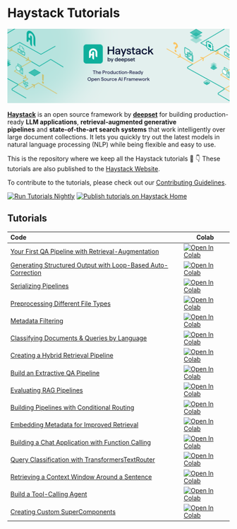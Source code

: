 # Haystack Tutorials

<div align="center">
  <a href="https://haystack.deepset.ai/"><img src="https://github.com/deepset-ai/haystack/blob/main/docs/img/banner.png" alt="Green logo of a stylized white 'H' with the text 'Haystack, by deepset.' Abstract green and yellow diagrams in the background."></a>
</div>

[**Haystack**](https://github.com/deepset-ai/haystack) is an open source framework by [**deepset**](https://deepset.ai) for building production-ready **LLM applications**, **retrieval-augmented generative pipelines** and **state-of-the-art search systems** that work intelligently over large document collections. It lets you quickly try out the latest models in natural language processing (NLP) while being flexible and easy to use.

This is the repository where we keep all the Haystack tutorials 📓 👇 These tutorials are also published to the [Haystack Website](https://haystack.deepset.ai/tutorials/).

To contribute to the tutorials, please check out our [Contributing Guidelines](./Contributing.md).

[![Run Tutorials Nightly](https://github.com/deepset-ai/haystack-tutorials/actions/workflows/nightly.yml/badge.svg)](https://github.com/deepset-ai/haystack-tutorials/actions/workflows/nightly.yml)
[![Publish tutorials on Haystack Home](https://github.com/deepset-ai/haystack-tutorials/actions/workflows/publish_tutorials.yml/badge.svg)](https://github.com/deepset-ai/haystack-tutorials/actions/workflows/publish_tutorials.yml)

## Tutorials

| Code                                                                                                             | Colab                                                                                                                                                                                                                    |
| :--------------------------------------------------------------------------------------------------------------- | ------------------------------------------------------------------------------------------------------------------------------------------------------------------------------------------------------------------------ |
| [Your First QA Pipeline with Retrieval-Augmentation](./tutorials/27_First_RAG_Pipeline.ipynb)                                                                     | [![Open In Colab](https://colab.research.google.com/assets/colab-badge.svg)](https://colab.research.google.com/github/deepset-ai/haystack-tutorials/blob/main/tutorials/27_First_RAG_Pipeline.ipynb)                     |
| [Generating Structured Output with Loop-Based Auto-Correction](./tutorials/28_Structured_Output_With_Loop.ipynb)                                                  | [![Open In Colab](https://colab.research.google.com/assets/colab-badge.svg)](https://colab.research.google.com/github/deepset-ai/haystack-tutorials/blob/main/tutorials/28_Structured_Output_With_Loop.ipynb)            |
| [Serializing Pipelines](./tutorials/29_Serializing_Pipelines.ipynb)                                                                                               | [![Open In Colab](https://colab.research.google.com/assets/colab-badge.svg)](https://colab.research.google.com/github/deepset-ai/haystack-tutorials/blob/main/tutorials/29_Serializing_Pipelines.ipynb)                  |
| [Preprocessing Different File Types](./tutorials/30_File_Type_Preprocessing_Index_Pipeline.ipynb)                                                                 | [![Open In Colab](https://colab.research.google.com/assets/colab-badge.svg)](https://colab.research.google.com/github/deepset-ai/haystack-tutorials/blob/main/tutorials/30_File_Type_Preprocessing_Index_Pipeline.ipynb) |
| [Metadata Filtering](./tutorials/31_Metadata_Filtering.ipynb)                                                                                                     | [![Open In Colab](https://colab.research.google.com/assets/colab-badge.svg)](https://colab.research.google.com/github/deepset-ai/haystack-tutorials/blob/main/tutorials/31_Metadata_Filtering.ipynb)                     |
| [Classifying Documents & Queries by Language](./tutorials/32_Classifying_Documents_and_Queries_by_Language.ipynb)                                                 | [![Open In Colab](https://colab.research.google.com/assets/colab-badge.svg)](https://colab.research.google.com/github/deepset-ai/haystack-tutorials/blob/main/tutorials/32_Classifying_Documents_and_Queries_by_Language.ipynb)|
| [Creating a Hybrid Retrieval Pipeline](./tutorials/33_Hybrid_Retrieval.ipynb)                                                                                     | [![Open In Colab](https://colab.research.google.com/assets/colab-badge.svg)](https://colab.research.google.com/github/deepset-ai/haystack-tutorials/blob/main/tutorials/33_Hybrid_Retrieval.ipynb)                       |
| [Build an Extractive QA Pipeline](./tutorials/34_Extractive_QA_Pipeline.ipynb)                                                                                    | [![Open In Colab](https://colab.research.google.com/assets/colab-badge.svg)](https://colab.research.google.com/github/deepset-ai/haystack-tutorials/blob/main/tutorials/34_Extractive_QA_Pipeline.ipynb)                 |
| [Evaluating RAG Pipelines](./tutorials/35_Evaluating_RAG_Pipelines.ipynb)                                                                                         | [![Open In Colab](https://colab.research.google.com/assets/colab-badge.svg)](https://colab.research.google.com/github/deepset-ai/haystack-tutorials/blob/main/tutorials/35_Evaluating_RAG_Pipelines.ipynb)|
| [Building Pipelines with Conditional Routing](./tutorials/36_Building_Fallbacks_with_Conditional_Routing.ipynb)                                                   | [![Open In Colab](https://colab.research.google.com/assets/colab-badge.svg)](https://colab.research.google.com/github/deepset-ai/haystack-tutorials/blob/main/tutorials/36_Building_Fallbacks_with_Conditional_Routing.ipynb)|
| [Embedding Metadata for Improved Retrieval](./tutorials/39_Embedding_Metadata_for_Improved_Retrieval.ipynb)                                                       | [![Open In Colab](https://colab.research.google.com/assets/colab-badge.svg)](https://colab.research.google.com/github/deepset-ai/haystack-tutorials/blob/main/tutorials/39_Embedding_Metadata_for_Improved_Retrieval.ipynb)|
| [Building a Chat Application with Function Calling](./tutorials/40_Building_Chat_Application_with_Function_Calling.ipynb)                                         | [![Open In Colab](https://colab.research.google.com/assets/colab-badge.svg)](https://colab.research.google.com/github/deepset-ai/haystack-tutorials/blob/main/tutorials/40_Building_Chat_Application_with_Function_Calling.ipynb)|
| [Query Classification with TransformersTextRouter](./tutorials/41_Query_Classification_with_TransformersTextRouter_and_TransformersZeroShotTextRouter.ipynb)      | [![Open In Colab](https://colab.research.google.com/assets/colab-badge.svg)](https://colab.research.google.com/github/deepset-ai/haystack-tutorials/blob/main/tutorials/41_Query_Classification_with_TransformersTextRouter_and_TransformersZeroShotTextRouter.ipynb)                                                                                                                                          |
| [Retrieving a Context Window Around a Sentence](./tutorials/42_Sentence_Window_Retriever.ipynb)                                                                   | [![Open In Colab](https://colab.research.google.com/assets/colab-badge.svg)](https://colab.research.google.com/github/deepset-ai/haystack-tutorials/blob/main/tutorials/42_Sentence_Window_Retriever.ipynb) |                                                                                                                                                                                                                          |
| [Build a Tool-Calling Agent](./tutorials/43_Building_a_Tool_Calling_Agent.ipynb)                                                                   | [![Open In Colab](https://colab.research.google.com/assets/colab-badge.svg)](https://colab.research.google.com/github/deepset-ai/haystack-tutorials/blob/main/tutorials/43_Building_a_Tool_Calling_Agent.ipynb) |                                                                                                                                                                                                                          |
| [Creating Custom SuperComponents](./tutorials/44_Creating_Custom_SuperComponents.ipynb)                                                                   | [![Open In Colab](https://colab.research.google.com/assets/colab-badge.svg)](https://colab.research.google.com/github/deepset-ai/haystack-tutorials/blob/main/tutorials/44_Creating_Custom_SuperComponents.ipynb) |                                                                                                                                                                                                                          |
